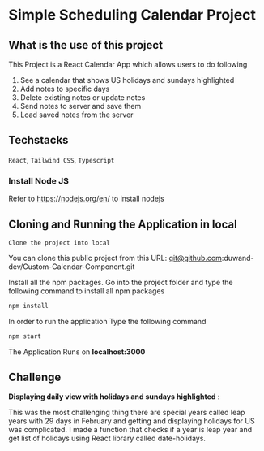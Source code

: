 # Simple Scheduling Calendar Project

## What is the use of this project

This Project is a React Calendar App which allows users to do following

1. See a calendar that shows US holidays and sundays highlighted
2. Add notes to specific days
3. Delete existing notes or update notes
4. Send notes to server and save them
5. Load saved notes from the server

## Techstacks

`React`, `Tailwind CSS`, `Typescript`

### Install Node JS

Refer to https://nodejs.org/en/ to install nodejs

## Cloning and Running the Application in local

`Clone the project into local`

You can clone this public project from this URL: git@github.com:duwand-dev/Custom-Calendar-Component.git

Install all the npm packages. Go into the project folder and type the following command to install all npm packages

```bash
npm install
```

In order to run the application Type the following command

```bash
npm start
```

The Application Runs on **localhost:3000**

## Challenge

**Displaying daily view with holidays and sundays highlighted** :

This was the most challenging thing there are special years called leap years with 29 days in February and getting and displaying holidays for US was complicated. I made a function that checks if a year is leap year and get list of holidays using React library called date-holidays.
